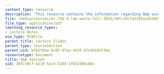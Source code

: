 ```yaml
---
content_type: resource
description: 'This resource contains the information regarding Q&A session. '
file: /media/courses/ec-716-d-lab-waste-fall-2015/38fc10cf42195acd52841fb52d08c6bc_MITEC_716F15_QA.pdf
file_type: application/pdf
learning_resource_types:
- Lecture Notes
ocw_type: OCWFile
parent_title: Lecture Slides
parent_type: CourseSection
parent_uid: bf62f05e-9c05-4faa-4435-47e5b593f3be
resourcetype: Document
title: Q&A Session
uid: 38fc10cf-4219-5acd-5284-1fb52d08c6bc
---
```

